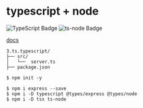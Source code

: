 # typescript + node

![TypeScript Badge](https://img.shields.io/badge/TypeScript-3178C6?logo=typescript&logoColor=fff&style=for-the-badge)
![ts-node Badge](https://img.shields.io/badge/ts--node-3178C6?logo=tsnode&logoColor=fff&style=for-the-badge)

[docs](../readme.md)


```
3.ts.typescript/
├── src/
│   └──  server.ts
├── package.json
```

```
$ npm init -y
```

```
$ npm i express --save
$ npm i -D typescript @types/express @types/node
$ npm i -D tsx ts-node
```
